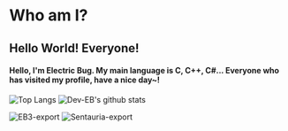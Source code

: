 # Who am I?
## Hello World! Everyone!
#### Hello, I'm Electric Bug. My main language is C, C++, C\#... Everyone who has visited my profile, have a nice day~!

![Top Langs](https://github-readme-stats.vercel.app/api/top-langs/?username=Dev-EB&theme=tokyonight)
![Dev-EB's github stats](https://github-readme-stats.vercel.app/api?username=Dev-EB&theme=tokyonight)

![EB3-export](https://user-images.githubusercontent.com/81972855/124474558-a02fde00-dddb-11eb-928f-e2be9794fc4c.gif)
![Sentauria-export](https://user-images.githubusercontent.com/81972855/125583382-2f3f0d6e-5bec-41ea-b503-e9f0ac703581.gif)

